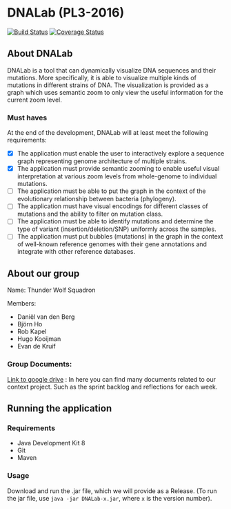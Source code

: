 # DNALab (PL3-2016) 

[![Build Status](https://travis-ci.org/ProgrammingLife2016/PL3-2016.svg?branch=master)](https://travis-ci.org/ProgrammingLife2016/PL3-2016)
[![Coverage Status](https://coveralls.io/repos/github/ProgrammingLife2016/PL3-2016/badge.svg?branch=master)](https://coveralls.io/github/ProgrammingLife2016/PL3-2016?branch=master)

## About DNALab

DNALab is a tool that can dynamically visualize DNA sequences and their mutations. More specifically, it is able to visualize multiple kinds of mutations in different strains of DNA. The visualization is provided as a graph which uses semantic zoom to only view the useful information for the current zoom level.

### Must haves
At the end of the development, DNALab will at least meet the following requirements:
- [x] The application must enable the user to interactively explore a sequence graph representing genome architecture of multiple strains.
- [x] The application must provide semantic zooming to enable useful visual interpretation at various zoom levels from whole-genome to individual mutations.
- [ ] The application must be able to put the graph in the context of the evolutionary relationship between bacteria (phylogeny).
- [ ] The application must have visual encodings for different classes of mutations and the ability to filter on mutation class.
- [ ] The application must be able to identify mutations and determine the type of variant (insertion/deletion/SNP) uniformly across the samples.
- [ ] The application must put bubbles (mutations) in the graph in the context of well-known reference genomes with their gene annotations and integrate with other reference databases.

## About our group

Name: Thunder Wolf Squadron

Members:
*	Daniël van den Berg
*	Björn Ho
*	Rob Kapel
*	Hugo Kooijman
*	Evan de Kruif

### Group Documents:

[Link to google drive](https://drive.google.com/open?id=0Bxc2kRNP35ziMFVoN2lWV0NxQzA) : In here you can find many documents related to our context project. Such as the sprint backlog and reflections for each week.

## Running the application

### Requirements
* Java Development Kit 8
*	Git
*	Maven

### Usage
Download and run the .jar file, which we will provide as a Release. (To run the jar file, use ```java -jar DNALab-x.jar```, where ```x``` is the version number).

